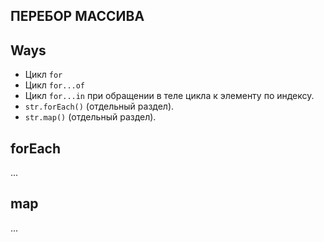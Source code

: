 ## ПЕРЕБОР МАССИВА

## Ways
- Цикл `for`
- Цикл `for...of`
- Цикл `for...in` при обращении в теле цикла к элементу по индексу.
- `str.forEach()` (отдельный раздел).
- `str.map()` (отдельный раздел).

## forEach
...

## map
...